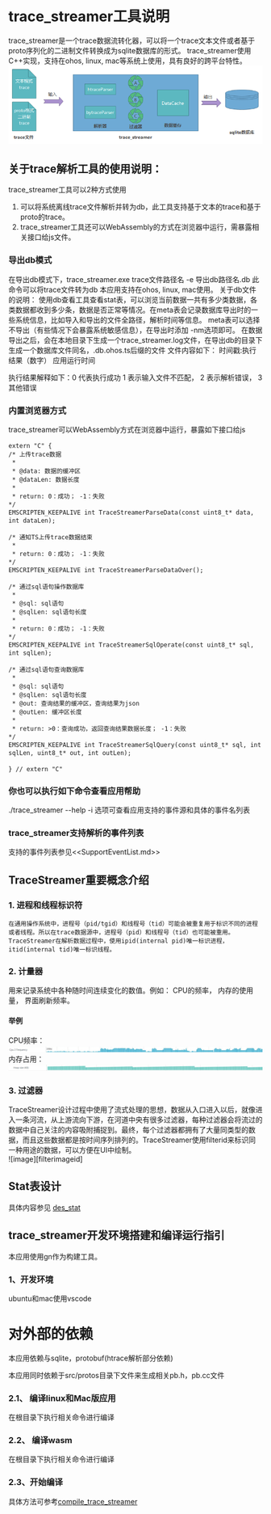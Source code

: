 # trace_streamer工具说明
trace_streamer是一个trace数据流转化器，可以将一个trace文本文件或者基于proto序列化的二进制文件转换成为sqlite数据库的形式。 trace_streamer使用C++实现，支持在ohos, linux, mac等系统上使用，具有良好的跨平台特性。  
![GitHub Logo](.././figures/trace_streamer_stream.png)   
## 关于trace解析工具的使用说明：
trace_streamer工具可以2种方式使用  
1. 可以将系统离线trace文件解析并转为db，此工具支持基于文本的trace和基于proto的trace。  
2. trace_streamer工具还可以WebAssembly的方式在浏览器中运行，需暴露相关接口给js文件。  
  
### 导出db模式
在导出db模式下，trace_streamer.exe trace文件路径名 -e 导出db路径名.db
此命令可以将trace文件转为db
本应用支持在ohos, linux, mac使用。
关于db文件的说明：
使用db查看工具查看stat表，可以浏览当前数据一共有多少类数据，各类数据都收到多少条，数据是否正常等情况。在meta表会记录数据库导出时的一些系统信息，比如导入和导出的文件全路径，解析时间等信息。
meta表可以选择不导出（有些情况下会暴露系统敏感信息），在导出时添加 -nm选项即可。
在数据导出之后，会在本地目录下生成一个trace_streamer.log文件，在导出db的目录下生成一个数据库文件同名，.db.ohos.ts后缀的文件
文件内容如下：
时间戳:执行结果（数字）
应用运行时间

执行结果解释如下：0 代表执行成功 1 表示输入文件不匹配， 2 表示解析错误， 3其他错误
### 内置浏览器方式
trace_streamer可以WebAssembly方式在浏览器中运行，暴露如下接口给js
```
extern "C" {
/* 上传trace数据
 * 
 * @data: 数据的缓冲区 
 * @dataLen: 数据长度
 * 
 * return: 0：成功； -1：失败
*/
EMSCRIPTEN_KEEPALIVE int TraceStreamerParseData(const uint8_t* data, int dataLen);

/* 通知TS上传trace数据结束
 *  
 * return: 0：成功； -1：失败
*/
EMSCRIPTEN_KEEPALIVE int TraceStreamerParseDataOver();

/* 通过sql语句操作数据库
 * 
 * @sql: sql语句 
 * @sqlLen: sql语句长度
 * 
 * return: 0：成功； -1：失败
*/
EMSCRIPTEN_KEEPALIVE int TraceStreamerSqlOperate(const uint8_t* sql, int sqlLen);

/* 通过sql语句查询数据库
 * 
 * @sql: sql语句 
 * @sqlLen: sql语句长度
 * @out: 查询结果的缓冲区，查询结果为json
 * @outLen: 缓冲区长度
 * 
 * return: >0：查询成功，返回查询结果数据长度； -1：失败
*/
EMSCRIPTEN_KEEPALIVE int TraceStreamerSqlQuery(const uint8_t* sql, int sqlLen, uint8_t* out, int outLen);

} // extern "C"
```

### 你也可以执行如下命令查看应用帮助
./trace_streamer --help
-i 选项可查看应用支持的事件源和具体的事件名列表  

### trace_streamer支持解析的事件列表
支持的事件列表参见<<SupportEventList.md>>
## TraceStreamer重要概念介绍
### 1. 进程和线程标识符
```
在通用操作系统中，进程号（pid/tgid）和线程号（tid）可能会被重复用于标识不同的进程或者线程。所以在trace数据源中，进程号（pid）和线程号（tid）也可能被重用。 
TraceStreamer在解析数据过程中，使用ipid(internal pid)唯一标识进程， itid(internal tid)唯一标识线程。 
```
### 2. 计量器
用来记录系统中各种随时间连续变化的数值。例如： CPU的频率， 内存的使用量， 界面刷新频率。
#### 举例
CPU频率：  
![GitHub Logo](.././figures/cpu_frequency.png)  
内存占用：  
![GitHub Logo](.././figures/mem_usage.png)

### 3. 过滤器
TraceStreamer设计过程中使用了流式处理的思想，数据从入口进入以后，就像进入一条河流，从上游流向下游，在河道中央有很多过滤器，每种过滤器会将流过的数据中自己关注的内容吸附捕捉到。最终，每个过滤器都拥有了大量同类型的数据，而且这些数据都是按时间序列排列的。TraceStreamer使用filterid来标识同一种用途的数据，可以方便在UI中绘制。   
![image][filterimageid]  

## Stat表设计
具体内容参见 [des_stat](.././des_stat.md)
## trace_streamer开发环境搭建和编译运行指引

本应用使用gn作为构建工具。
### 1、开发环境
ubuntu和mac使用vscode
# 对外部的依赖
本应用依赖与sqlite，protobuf(htrace解析部分依赖) 

本应用同时依赖于src/protos目录下文件来生成相关pb.h，pb.cc文件 

### 2.1、 编译linux和Mac版应用
在根目录下执行相关命令进行编译

### 2.2、 编译wasm
在根目录下执行相关命令进行编译

### 2.3、开始编译
具体方法可参考[compile_trace_streamer](.././compile_trace_streamer.md)